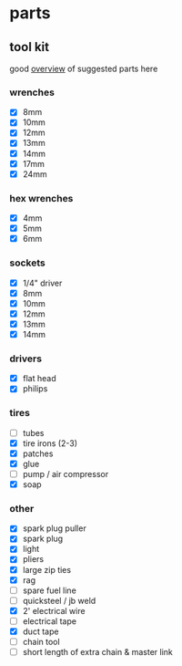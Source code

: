 # parts

## tool kit

good [overview](http://www.advrider.com/forums/showthread.php?t=262998) of
suggested parts here

### wrenches

- [x] 8mm
- [x] 10mm
- [x] 12mm
- [x] 13mm
- [x] 14mm
- [x] 17mm
- [x] 24mm

### hex wrenches

- [x] 4mm
- [x] 5mm
- [x] 6mm

### sockets

- [x] 1/4" driver
- [x] 8mm
- [x] 10mm
- [x] 12mm
- [x] 13mm
- [x] 14mm

### drivers

- [x] flat head
- [x] philips

### tires

- [ ] tubes
- [x] tire irons (2-3)
- [x] patches
- [x] glue
- [ ] pump / air compressor
- [x] soap

### other

- [x] spark plug puller
- [x] spark plug
- [x] light
- [x] pliers
- [x] large zip ties
- [x] rag
- [ ] spare fuel line
- [ ] quicksteel / jb weld
- [x] 2' electrical wire
- [ ] electrical tape
- [x] duct tape
- [ ] chain tool
- [ ] short length of extra chain & master link

